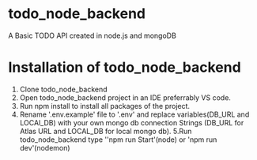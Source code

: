 # todo_node_backend
A Basic TODO API created in node.js and mongoDB

# Installation of todo_node_backend
1. Clone todo_node_backend
2. Open todo_node_backend project in an IDE preferrably VS code.
3. Run npm install to install all packages of the project.
4. Rename '.env.example' file to '.env' and replace variables(DB_URL and LOCAl_DB) 
with your own mongo db connection Strings (DB_URL for Atlas URL  and LOCAL_DB for local mongo db).
5.Run todo_node_backend type ''npm run Start'(node) or 'npm run dev'(nodemon)
